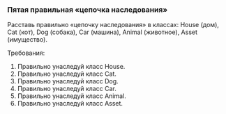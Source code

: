 
### Пятая правильная «цепочка наследования»

Расставь правильно &laquo;цепочку наследования&raquo; в классах: House (дом), Cat (кот), Dog (собака), Car (машина), Animal (животное), Asset (имущество).


Требования:
1.	Правильно унаследуй класс House.
2.	Правильно унаследуй класс Cat.
3.	Правильно унаследуй класс Dog.
4.	Правильно унаследуй класс Car.
5.	Правильно унаследуй класс Animal.
6.	Правильно унаследуй класс Asset.


